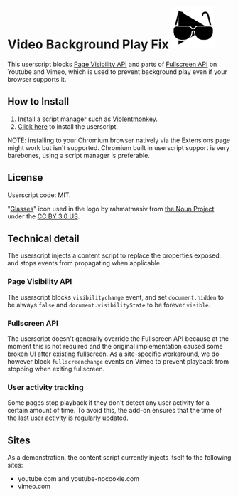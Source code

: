 # Video Background Play Fix  ![logo](/icon.svg)

This userscript blocks [Page Visibility API](https://developer.mozilla.org/en-US/docs/Web/API/Page_Visibility_API) and parts of [Fullscreen API](https://developer.mozilla.org/en-US/docs/Web/API/Fullscreen_API) on Youtube and Vimeo, which is used to prevent background play even if your browser supports it.

## How to Install
1. Install a script manager such as [Violentmonkey](https://chrome.google.com/webstore/detail/violentmonkey/jinjaccalgkegednnccohejagnlnfdag).
2. [Click here](https://github.com/Delphox/video-bg-play-userscript/raw/master/video-bg-play.user.js) to install the userscript.

NOTE: installing to your Chromium browser natively via the Extensions page might work but isn't supported. Chromium built in userscript support is very barebones, using a script manager is preferable.

## License

Userscript code: MIT.

"[Glasses](https://thenounproject.com/term/glasses/1473422)" icon used in the logo by rahmatmasiv from [the Noun Project](https://thenounproject.com/)  under the [CC BY 3.0 US](https://creativecommons.org/licenses/by/3.0/us/).

## Technical detail

The userscript injects a content script to replace the properties exposed, and stops events from propagating when applicable.

### Page Visibility API

The userscript blocks `visibilitychange` event, and set `document.hidden` to be always `false` and `document.visibilityState` to be forever `visible`.

### Fullscreen API

The userscript doesn't generally override the Fullscreen API because at the moment this is not required and the original implementation caused some broken UI after existing fullscreen.
As a site-specific workaround, we do however block `fullscreenchange` events on Vimeo to prevent playback from stopping when exiting fullscreen.

### User activity tracking

Some pages stop playback if they don't detect any user activity for a certain amount of time. To avoid this, the add-on ensures that the time of the last user activity is regularly updated.

## Sites

As a demonstration, the content script currently injects itself to the following sites:

* youtube.com and youtube-nocookie.com
* vimeo.com
